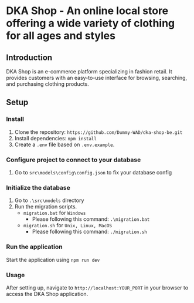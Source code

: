 # DKA Shop - An online local store offering a wide variety of clothing for all ages and styles

## Introduction
DKA Shop is an e-commerce platform specializing in fashion retail. It provides customers with an easy-to-use interface for browsing, searching, and purchasing clothing products.

## Setup
### Install
1. Clone the repository: `https://github.com/Dummy-WAD/dka-shop-be.git`
2. Install dependencies: `npm install`
3. Create a `.env` file based on `.env.example`.
### Configure project to connect to your database
1. Go to `src\models\config\config.json` to fix your database config
### Initialize the database
<!-- 1. To init the database `npx sequelize-cli db:migrate`
2. To seed data: 
    Run all files: `npx sequelize-cli db:seed:all`
    Run a seed file: `npx sequelize-cli db:seed --seed <seed-filename>` -->
1. Go to `.\src\models` directory
2. Run the migration scripts. 
    - `migration.bat` for `Windows` 
        - Please following this command: `.\migration.bat`
    - `migration.sh` for `Unix, Linux, MacOS`
        - Please following this command: `./migration.sh`

### Run the application
Start the application using `npm run dev`
### Usage
After setting up, navigate to `http://localhost:YOUR_PORT` in your browser to access the DKA Shop application.